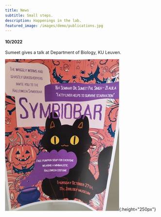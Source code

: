 ```yaml
---
title: News
subtitle: Small steps.
description: Happenings in the lab.
featured_image: /images/demo/publications.jpg
---
```


#### 10/2022

Sumeet gives a talk at Department of Biology, KU Leuven.  

![KULeuvenVisit](/images/news/2022/KULeuven.jpeg "KU Leuven Poster"){:height="250px"}

